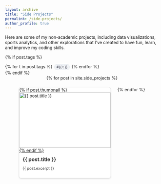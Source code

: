 ```yaml
---
layout: archive
title: "Side Projects"
permalink: /side-projects/
author_profile: true
---
```


Here are some of my non-academic projects, including data visualizations, sports analytics, and other explorations that I've created to have fun, learn, and improve my coding skills.

{% if post.tags %}
  <div style="margin-top:0.5em; display:flex; flex-wrap:wrap; gap:0.4em;">
    {% for t in post.tags %}
      <a href="{{ '/tags/#' | append: t | slugify | relative_url }}"
         style="font-size:0.8em; background:#f0f3f7; border:1px solid #e2e6ea; border-radius:999px; padding:0.15em 0.6em; color:#334; text-decoration:none;">
        #{{ t }}
      </a>
    {% endfor %}
  </div>
{% endif %}


<style>
.project-card {
  width: 300px;
  border: 1px solid #ddd;
  border-radius: 8px;
  overflow: hidden;
  box-shadow: 0 2px 4px rgba(0,0,0,0.1);
  background: white;
  transition: transform 0.2s ease, box-shadow 0.2s ease;
}

.project-card:hover {
  transform: translateY(-5px);
  box-shadow: 0 6px 12px rgba(0,0,0,0.2);
}

.project-card img {
  width: 100%;
  height: 180px;
  object-fit: cover;
  transition: opacity 0.3s ease;
}

.project-card:hover img {
  opacity: 0.8;
}

.project-card h3 a {
  color: #333;
  text-decoration: none;
  transition: color 0.2s ease;
}

.project-card:hover h3 a {
  color: #0056b3;
}
</style>

<div class="projects-grid" style="display:flex; flex-wrap:wrap; gap:1.5em; justify-content:center;">
{% for post in site.side_projects %}
  <div class="project-card">
    <a href="{{ post.url | relative_url }}">
      {% if post.thumbnail %}
        <img src="{{ post.thumbnail | relative_url }}" alt="{{ post.title }}">
      {% endif %}
    </a>
    <div style="padding:0.8em;">
      <h3 style="margin:0 0 0.3em 0;">
        <a href="{{ post.url | relative_url }}">{{ post.title }}</a>
      </h3>
      <p style="font-size:0.9em; color:#444;">{{ post.excerpt }}</p>
    </div>
  </div>
{% endfor %}
</div>

